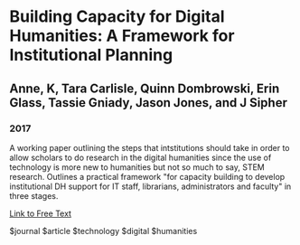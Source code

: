 # Building Capacity for  Digital Humanities: A Framework for Institutional Planning
## Anne, K, Tara Carlisle, Quinn Dombrowski, Erin Glass, Tassie Gniady, Jason Jones, and J Sipher
### 2017

A working paper outlining the steps that intstitutions should take in order to allow scholars to do research in the digital humanities since the use of technology is more new to humanities but not so much to say, STEM research. Outlines a practical framework "for capacity building to develop institutional DH support for IT staff, librarians, administrators and faculty" in three stages.

[Link to Free Text](https://slidelegend.com/building-capacity-for-digital-humanities-a-educause-library_59bf8fe91723dd12421660b3.html)

$journal $article $technology $digital $humanities 